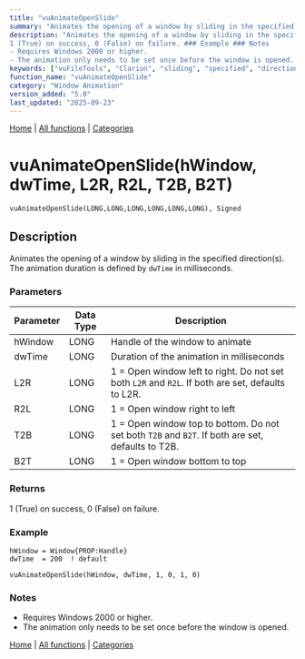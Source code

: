 ```yaml
---
title: "vuAnimateOpenSlide"
summary: "Animates the opening of a window by sliding in the specified direction(s)."
description: "Animates the opening of a window by sliding in the specified direction(s). The animation duration is defined by `dwTime` in milliseconds. ### Parameters ### Returns
1 (True) on success, 0 (False) on failure. ### Example ### Notes
- Requires Windows 2000 or higher.  
- The animation only needs to be set once before the window is opened. [Home](../index.md) | [All functions](index.md) | [Categories](../categories/index.md)"
keywords: ["vuFileTools", "Clarion", "sliding", "specified", "direction", "window", "vuanimateopenslide", "animation", "Windows", "animates", "opening"]
function_name: "vuAnimateOpenSlide"
category: "Window Animation"
version_added: "5.0"
last_updated: "2025-09-23"
---
```


[Home](../index.md) | [All functions](index.md) | [Categories](../categories/index.md)

# vuAnimateOpenSlide(hWindow, dwTime, L2R, R2L, T2B, B2T)

```Prototype
vuAnimateOpenSlide(LONG,LONG,LONG,LONG,LONG,LONG), Signed
```


## Description
Animates the opening of a window by sliding in the specified direction(s). The animation duration is defined by `dwTime` in milliseconds.

### Parameters

| Parameter | Data Type | Description                                                                 |
|-----------|-----------|-----------------------------------------------------------------------------|
| hWindow   | LONG      | Handle of the window to animate                                             |
| dwTime    | LONG      | Duration of the animation in milliseconds                                   |
| L2R       | LONG      | 1 = Open window left to right. Do not set both `L2R` and `R2L`. If both are set, defaults to L2R. |
| R2L       | LONG      | 1 = Open window right to left                                               |
| T2B       | LONG      | 1 = Open window top to bottom. Do not set both `T2B` and `B2T`. If both are set, defaults to T2B. |
| B2T       | LONG      | 1 = Open window bottom to top                                               |

### Returns
1 (True) on success, 0 (False) on failure.

### Example

```Clarion
hWindow = Window{PROP:Handle}
dwTime  = 200  ! default

vuAnimateOpenSlide(hWindow, dwTime, 1, 0, 1, 0)
```

### Notes
- Requires Windows 2000 or higher.  
- The animation only needs to be set once before the window is opened.

[Home](../index.md) | [All functions](index.md) | [Categories](../categories/index.md)
